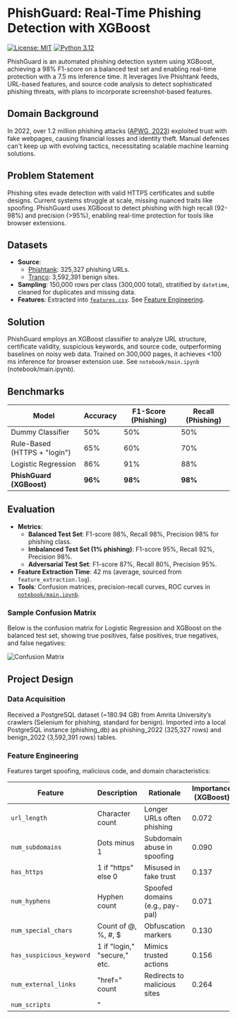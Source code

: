 # PhishGuard: Real-Time Phishing Detection with XGBoost

[![License: MIT](https://img.shields.io/badge/License-MIT-yellow.svg)](https://opensource.org/licenses/MIT)
[![Python 3.12](https://img.shields.io/badge/python-3.12-blue.svg)](https://www.python.org/downloads/release/python-3120/)

PhishGuard is an automated phishing detection system using XGBoost, achieving a 98% F1-score on a balanced test set and enabling real-time protection with a 7.5 ms inference time. It leverages live Phishtank feeds, URL-based features, and source code analysis to detect sophisticated phishing threats, with plans to incorporate screenshot-based features.

## Domain Background
In 2022, over 1.2 million phishing attacks ([APWG, 2023](https://docs.apwg.org/reports/apwg_trends_report_q4_2022.pdf)) exploited trust with fake webpages, causing financial losses and identity theft. Manual defenses can't keep up with evolving tactics, necessitating scalable machine learning solutions.

## Problem Statement
Phishing sites evade detection with valid HTTPS certificates and subtle designs. Current systems struggle at scale, missing nuanced traits like spoofing. PhishGuard uses XGBoost to detect phishing with high recall (92-98%) and precision (>95%), enabling real-time protection for tools like browser extensions.

## Datasets
- **Source**:  
  - [Phishtank](https://phishtank.org): 325,327 phishing URLs.  
  - [Tranco](https://tranco-list.eu): 3,592,391 benign sites.  
- **Sampling**: 150,000 rows per class (300,000 total), stratified by `datetime`, cleaned for duplicates and missing data.  
- **Features**: Extracted into [`features.csv`](data/features.csv). See [Feature Engineering](#feature-engineering).

## Solution
PhishGuard employs an XGBoost classifier to analyze URL structure, certificate validity, suspicious keywords, and source code, outperforming baselines on noisy web data. Trained on 300,000 pages, it achieves <100 ms inference for browser extension use. See `notebook/main.ipynb` (notebook/main.ipynb).

## Benchmarks
| Model               | Accuracy | F1-Score (Phishing) | Recall (Phishing) |
|---------------------|----------|---------------------|-------------------|
| Dummy Classifier    | 50%      | 50%                 | 50%               |
| Rule-Based (HTTPS + "login") | 65% | 60%                 | 70%               |
| Logistic Regression | 86%      | 91%                 | 88%               |
| **PhishGuard (XGBoost)** | **96%** | **98%**             | **98%**           |

## Evaluation
- **Metrics**:  
  - **Balanced Test Set**: F1-score 98%, Recall 98%, Precision 98% for phishing class.  
  - **Imbalanced Test Set (1% phishing)**: F1-score 95%, Recall 92%, Precision 98%.  
  - **Adversarial Test Set**: F1-score 87%, Recall 80%, Precision 95%.   
- **Feature Extraction Time**: 42 ms (average, sourced from `feature_extraction.log`).  
- **Tools**: Confusion matrices, precision-recall curves, ROC curves in [`notebook/main.ipynb`](notebook/main.ipynb).  

### Sample Confusion Matrix
Below is the confusion matrix for Logistic Regression and XGBoost on the balanced test set, showing true positives, false positives, true negatives, and false negatives:

![Confusion Matrix](images/confusion_matrix.png)

## Project Design

### Data Acquisition
Received a PostgreSQL dataset (~180.94 GB) from Amrita University’s crawlers (Selenium for phishing, standard for benign). Imported into a local PostgreSQL instance (phishing_db) as phishing_2022 (325,327 rows) and benign_2022 (3,592,391 rows) tables.

### Feature Engineering
Features target spoofing, malicious code, and domain characteristics:

| Feature                | Description                  | Rationale                  | Importance (XGBoost) |
|------------------------|------------------------------|----------------------------|----------------------|
| `url_length`           | Character count             | Longer URLs often phishing | 0.072                |
| `num_subdomains`       | Dots minus 1                | Subdomain abuse in spoofing| 0.090                |
| `has_https`            | 1 if "https" else 0         | Misused in fake trust      | 0.137                |
| `num_hyphens`          | Hyphen count                | Spoofed domains (e.g., pay-pal) | 0.071                |
| `num_special_chars`    | Count of @, %, #, $         | Obfuscation markers        | 0.130                |
| `has_suspicious_keyword`| 1 if "login," "secure," etc.| Mimics trusted actions     | 0.156                |
| `num_external_links`   | "href=" count               | Redirects to malicious sites | 0.264                |
| `num_scripts`          | "<script>" tag count        | Potential malicious code   | 0.079                |


**Note**: Screenshot features (e.g., CNN-extracted) are planned but not yet implemented due to missing screenshot data.

### Model Development
- **Split**: 60% train, 20% validation, 20% test.  
- **Imbalance Handling**: Dataset balanced by sampling (150,000 per class).  
- **Models**: Logistic Regression (`max_iter=1000`), XGBoost (`max_depth=6`, `learning_rate=0.1`).  
- **Tuning**: 5-fold CV, grid search on `max_depth`, `learning_rate`, `n_estimators`, `subsample`, `colsample_bytree`.  

### Deployment Plan
- **API**: Deploy as a Flask/FASTAPI service for real-time URL classification.  
- **Integration**: Prototype a browser extension to query the API for each visited URL.  
- **Scalability**: Use Docker and a load balancer for high traffic.  
- **Continuous Learning**: Retrain monthly with new Phishtank data, comparing performance on a validation set.

### Results
- **Balanced Test Set**:
  - **XGBoost**:
    - Recall (Phishing): 98%
    - F1-Score (Phishing): 98%
    - Accuracy: 96%
  - **Logistic Regression**:
    - Recall (Phishing): 88%
    - F1-Score (Phishing): 91%
    - Accuracy: 86%
- **Imbalanced Test Set (1% phishing)**:
  - **XGBoost**:
    - Recall (Phishing): 92%
    - F1-Score (Phishing): 95%
    - Accuracy: 99%
  - **Logistic Regression**:
    - Recall (Phishing): 87%
    - F1-Score (Phishing): 76%
    - Accuracy: 80%
- **Adversarial Test Set**:
  - **XGBoost**:
    - Recall (Phishing): 80%
    - F1-Score (Phishing): 87%
    - Accuracy: 90%

### Challenges and Limitations
- **Adversarial Vulnerability**: Recall drops to 80% on adversarial examples, indicating a need for adversarial training.
- **Screenshot Features**: Missing due to lack of screenshot data; future work includes collecting screenshots with `selenium`.
- **Zero-Day Attacks**: Not tested on recent phishing campaigns; future work includes evaluating on 2024 data.
- **Computational Cost**: Screenshot feature extraction (planned) may increase inference time, requiring optimization.

#### Future Work Roadmap
- **Adversarial Vulnerability**: Implement adversarial training with synthetic examples by Q2 2025, targeting a 90% F1-score on adversarial tests.
- **Screenshot Features**: Collect screenshot data using `selenium` by Q3 2025, extract features with ResNet50, aiming for <50 ms inference per screenshot.
- **Zero-Day Attacks**: Evaluate on 2024 phishing data by Q4 2025 to assess performance on recent campaigns.

## Setup Instructions
1. **Clone the Repository**:
   ```bash
   git clone https://github.com/KyleSDeveloper/DS_ML_Cybersecurity_Project.git
   cd DS_ML_Cybersecurity_Project

2. **Install Dependencies**:
  ```bash

pip install -r requirements.txt



